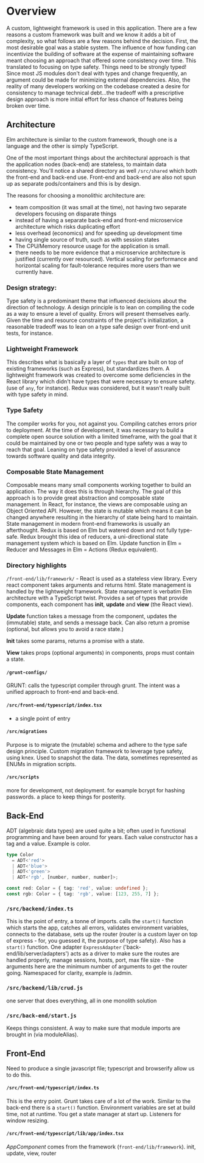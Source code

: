 # Overview
A custom, lightweight framework is used in this application. There are a few reasons a custom framework was built and we know it adds a bit of complexity, so what follows are a few reasons behind the decision. First, the most desirable goal was a stable system. The influence of how funding can incentivize the building of software at the expense of maintaining software meant choosing an approach that offered some consistency over time. This translated to focusing on type safety. Things need to be strongly typed! Since most JS modules don't deal with types and change frequently, an argument could be made for minimizing external dependencies. Also, the reality of many developers working on the codebase created a desire for consistency to manage technical debt...the tradeoff with a prescriptive design approach is more initial effort for less chance of features being broken over time.

## Architecture
Elm architecture is similar to the custom framework, though one is a language and the other is simply TypeScript.

One of the most important things about the architectural approach is that the application nodes (back-end) are stateless, to maintain data consistency. You'll notice a shared directory as well `/src/shared` which both the front-end and back-end use. Front-end and back-end are also not spun up as separate pods/containers and this is by design.

The reasons for choosing a monolithic architecture are:

- team composition (it was small at the time), not having two separate developers focusing on disparate things
- instead of having a separate back-end and front-end microservice architecture which risks duplicating effort
- less overhead (economics) and for speeding up development time
- having single source of truth, such as with session states
- The CPU/Memory resource usage for the application is small.
- there needs to be more evidence that a microservice architecture is justified (currently over resourced). Vertical scaling for performance and horizontal scaling for fault-tolerance requires more users than we currently have.

### Design strategy:
Type safety is a predominant theme that influenced decisions about the direction of technology. A design principle is to lean on compiling the code as a way to ensure a level of quality. Errors will present themselves early. Given the time and resource constraints of the project's initialization, a reasonable tradeoff was to lean on a type safe design over front-end unit tests, for instance.

### Lightweight Framework
This describes what is basically a layer of `types` that are built on top of existing frameworks (such as Express), but standardizes them. A lightweight framework was created to overcome some deficiencies in the React library which didn't have types that were necessary to ensure safety.  (use of `any`, for instance). Redux was considered, but it wasn't really built with type safety in mind.

### Type Safety
The compiler works for you, not against you. Compiling catches errors prior to deployment. At the time of development, it was necessary to build a complete open source solution with a limited timeframe, with the goal that it could be maintained by one or two people and type safety was a way to reach that goal. Leaning on type safety provided a level of assurance towards software quality and data integrity.

### Composable State Management
Composable means many small components working together to build an application. The way it does this is through hierarchy. The goal of this approach is to provide great abstraction and composable state management. In React, for instance, the views are composable using an Object Oriented API. However, the state is mutable which means it can be changed anywhere resulting in the hierarchy of state being hard to maintain. State management in modern front-end frameworks is usually an afterthought. Redux is based on Elm but watered down and not fully type-safe. Redux brought this idea of reducers, a uni-directional state management system which is based on Elm. Update function in Elm = Reducer and Messages in Elm = Actions (Redux equivalent).

### Directory highlights

`/front-end/lib/framework/` - React is used as a stateless view library. Every react component takes arguments and returns html. State management is handled by the lightweight framework. State management is verbatim Elm architecture with a TypeScript twist. Provides a set of types that provide components, each component has **init**, **update** and **view** (the React view).

**Update** function takes a message from the component, updates the (immutable) state, and sends a message back. Can also return a promise (optional, but allows you to avoid a race state.)

**Init** takes some params, returns a promise with a state.

**View** takes props (optional arguments) in components, props must contain a state.

#### `/grunt-configs/`

GRUNT: calls the typescript compiler through grunt. The intent was a unified approach to front-end and back-end.

#### `/src/front-end/typescript/index.tsx`

- a single point of entry

#### `/src/migrations`

Purpose is to migrate the (mutable) schema and adhere to the type safe design principle. Custom migration framework to leverage type safety, using knex. Used to snapshot the data. The data, sometimes represented as ENUMs in migration scripts.

#### `/src/scripts`

more for development, not deployment. for example bcrypt for hashing passwords. a place to keep things for posterity.

## Back-End

ADT (algebraic data types) are used quite a bit; often used in functional programming and have been around for years. Each value constructor has a tag and a value. Example is color.

 ``` typescript
 type Color
   = ADT<'red'>
   | ADT<'blue'>
   | ADT<'green'>
   | ADT<'rgb', [number, number, number]>;

 const red: Color = { tag: 'red', value: undefined };
 const rgb: Color = { tag: 'rgb', value: [123, 255, 7] };
 ```

### `/src/backend/index.ts`

This is the point of entry, a tonne of imports. calls the `start()` function which starts the app, catches all errors, validates environment variables, connects to the database, sets up the router (router is a custom layer on top of express - for, you guessed it, the purpose of type safety). Also has a `start()` function. One adapter `ExpressAdapter` ('back-end/lib/server/adapters') acts as a driver to make sure the routes are handled properly, manage sessions, hosts, port, max file size - the arguments here are the minimum number of arguments to get the router going. Namespaced for clarity, example is /admin.

### `/src/backend/lib/crud.js`

one server that does everything, all in one monolith solution

### `/src/back-end/start.js`

Keeps things consistent. A way to make sure that module imports are brought in (via moduleAlias).

## Front-End

Need to produce a single javascript file; typescript and browserify allow us to do this.

#### `/src/front-end/typescript/index.ts`

This is the entry point. Grunt takes care of a lot of the work. Similar to the back-end there is a `start()` function. Environment variables are set at build time, not at runtime. You get a state manager at start up. Listeners for window resizing.

#### `/src/front-end/typescript/lib/app/index.tsx`

*AppComponent* comes from the framework (`front-end/lib/framework`). init, update, view, router
